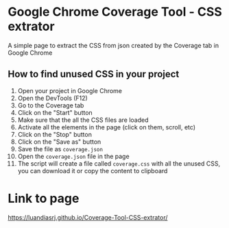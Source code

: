 # Google Chrome Coverage Tool - CSS extrator
 A simple page to extract the CSS from json created by the Coverage tab in Google Chrome

## How to find unused CSS in your project
1. Open your project in Google Chrome
2. Open the DevTools (F12)
3. Go to the Coverage tab
4. Click on the "Start" button
5. Make sure that the all the CSS files are loaded
6. Activate all the elements in the page (click on them, scroll, etc)
7. Click on the "Stop" button
8. Click on the "Save as" button
9. Save the file as `coverage.json`
10. Open the `coverage.json` file in the page
11. The script will create a file called `coverage.css` with all the unused CSS, you can download it or copy the content to clipboard

# Link to page
https://luandiasrj.github.io/Coverage-Tool-CSS-extrator/
